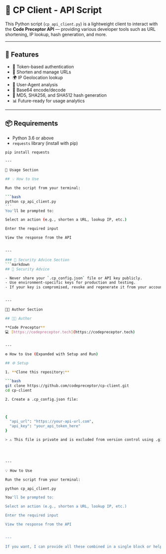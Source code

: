 # 🧠 CP Client - API Script

This Python script (`cp_api_client.py`) is a lightweight client to interact with the **Code Preceptor API** — providing various developer tools such as URL shortening, IP lookup, hash generation, and more.

---

## 🚀 Features

- 🔐 Token-based authentication
- 🔗 Shorten and manage URLs
- 🌍 IP Geolocation lookup
- 🧠 User-Agent analysis
- 🧮 Base64 encode/decode
- 🔐 MD5, SHA256, and SHA512 hash generation
- 📊 Future-ready for usage analytics

---

## 📦 Requirements

- Python 3.6 or above
- `requests` library (install with pip)

```bash
pip install requests

---

📄 Usage Section

## 💡 How to Use

Run the script from your terminal:

```bash
python cp_api_client.py
'''
You'll be prompted to:

Select an action (e.g., shorten a URL, lookup IP, etc.)

Enter the required input

View the response from the API


---

### 🔐 Security Advice Section
```markdown
## 🔐 Security Advice

- Never share your `.cp_config.json` file or API key publicly.
- Use environment-specific keys for production and testing.
- If your key is compromised, revoke and regenerate it from your account dashboard.


---

🧑‍💻 Author Section

## 🧑‍💻 Author

**Code Preceptor**  
💻 [https://codepreceptor.tech](https://codepreceptor.tech)


---

⚙️ How to Use (Expanded with Setup and Run)

## ⚙️ Setup

1. **Clone this repository:**

```bash
git clone https://github.com/codepreceptor/cp-client.git
cd cp-client

2. Create a .cp_config.json file:



{
  "api_url": "https://your-api-url.com",
  "api_key": "your_api_token_here"
}

> ⚠️ This file is private and is excluded from version control using .gitignore.




---

💡 How to Use

Run the script from your terminal:

python cp_api_client.py

You'll be prompted to:

Select an action (e.g., shorten a URL, lookup IP, etc.)

Enter the required input

View the response from the API


---

If you want, I can provide all these combined in a single block or help with any other README section!

